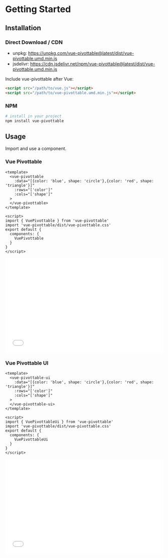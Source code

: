 # Getting Started

## Installation

### Direct Download / CDN

* unpkg: <https://unpkg.com/vue-pivottable@latest/dist/vue-pivottable.umd.min.js>
* jsdelivr: <https://cdn.jsdelivr.net/npm/vue-pivottable@latest/dist/vue-pivottable.umd.min.js>

Include vue-pivottable after Vue:

```html
<script src="/path/to/vue.js"></script>
<script src="/path/to/vue-pivottable.umd.min.js"></script>
```

### NPM

```bash
# install in your project
npm install vue-pivottable
```

## Usage

Import and use a component.

### Vue Pivottable

```vue
<template>
  <vue-pivottable
    :data="[{color: 'blue', shape: 'circle'},{color: 'red', shape: 'triangle'}]"
    :rows="['color']"
    :cols="['shape']"
  >
  </vue-pivottable>
</template>

<script>
import { VuePivottable } from 'vue-pivottable'
import 'vue-pivottable/dist/vue-pivottable.css'
export default {
  components: {
    VuePivottable
  }
}
</script>
```

<iframe width="100%" height="300" src="//jsfiddle.net/seungwoo321/2uvdanym/19/embedded/result/" allowfullscreen="allowfullscreen" allowpaymentrequest frameborder="0"></iframe>

### Vue Pivottable UI

```vue
<template>
  <vue-pivottable-ui
    :data="[{color: 'blue', shape: 'circle'},{color: 'red', shape: 'triangle'}]"
    :rows="['color']"
    :cols="['shape']"
  >
  </vue-pivottable-ui>
</template>

<script>
import { VuePivottableUi } from 'vue-pivottable'
import 'vue-pivottable/dist/vue-pivottable.css'
export default {
  components: {
    VuePivottableUi
  }
}
</script>
```

<iframe width="100%" height="300" src="//jsfiddle.net/seungwoo321/thds7ynu/4/embedded/result/" allowfullscreen="allowfullscreen" allowpaymentrequest frameborder="0"></iframe>
